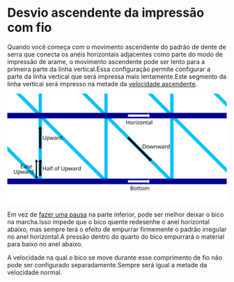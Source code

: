 Desvio ascendente da impressão com fio
====
Quando você começa com o movimento ascendente do padrão de dente de serra que conecta os anéis horizontais adjacentes como parte do modo de impressão de arame, o movimento ascendente pode ser lento para a primeira parte da linha vertical.Essa configuração permite configurar a parte da linha vertical que será impressa mais lentamente.Este segmento da linha vertical será impresso na metade da [velocidade ascendente](Wireframe_printspeed_up.md).

![Onde as diferentes velocidades de impressão se aplicam](../images/wireframe_printspeed.svg)

Em vez de [fazer uma pausa](Wireframe_bottom_delay.md) na parte inferior, pode ser melhor deixar o bico na marcha.Isso impede que o bico quente redesenhe o anel horizontal abaixo, mas sempre terá o efeito de empurrar firmemente o padrão irregular no anel horizontal.A pressão dentro do quarto do bico empurrará o material para baixo no anel abaixo.

A velocidade na qual o bico se move durante esse comprimento de fio não pode ser configurado separadamente.Sempre será igual a metade da velocidade normal.